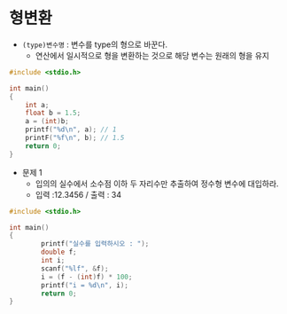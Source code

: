  # 형변환
+ `(type)변수명` : 변수를 type의 형으로 바꾼다.
	+ 연산에서 일시적으로 형을 변환하는 것으로 해당 변수는 원래의 형을 유지
```c
#include <stdio.h>

int main()
{
	int a;
	float b = 1.5;
	a = (int)b;
	printf("%d\n", a); // 1
	printF("%f\n", b); // 1.5
	return 0;
}
```
   
+ 문제 1
	+ 입의의 실수에서 소수점 이하 두 자리수만 추출하여 정수형 변수에 대입하라.
	+ 입력 :12.3456 / 출력 : 34
```c
#include <stdio.h>

int main()
{
        printf("실수를 입력하시오 : ");
        double f;
        int i;
        scanf("%lf", &f);
        i = (f - (int)f) * 100;
        printf("i = %d\n", i);
        return 0;
}
```